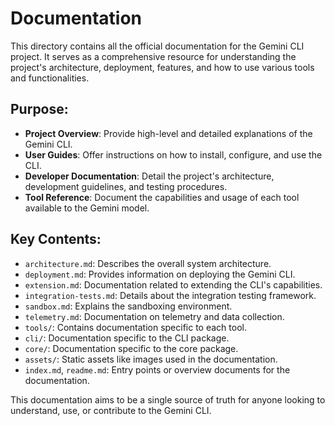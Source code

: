 # Documentation

This directory contains all the official documentation for the Gemini CLI project. It serves as a comprehensive resource for understanding the project's architecture, deployment, features, and how to use various tools and functionalities.

## Purpose:

*   **Project Overview**: Provide high-level and detailed explanations of the Gemini CLI.
*   **User Guides**: Offer instructions on how to install, configure, and use the CLI.
*   **Developer Documentation**: Detail the project's architecture, development guidelines, and testing procedures.
*   **Tool Reference**: Document the capabilities and usage of each tool available to the Gemini model.

## Key Contents:

*   `architecture.md`: Describes the overall system architecture.
*   `deployment.md`: Provides information on deploying the Gemini CLI.
*   `extension.md`: Documentation related to extending the CLI's capabilities.
*   `integration-tests.md`: Details about the integration testing framework.
*   `sandbox.md`: Explains the sandboxing environment.
*   `telemetry.md`: Documentation on telemetry and data collection.
*   `tools/`: Contains documentation specific to each tool.
*   `cli/`: Documentation specific to the CLI package.
*   `core/`: Documentation specific to the core package.
*   `assets/`: Static assets like images used in the documentation.
*   `index.md`, `readme.md`: Entry points or overview documents for the documentation.

This documentation aims to be a single source of truth for anyone looking to understand, use, or contribute to the Gemini CLI.
